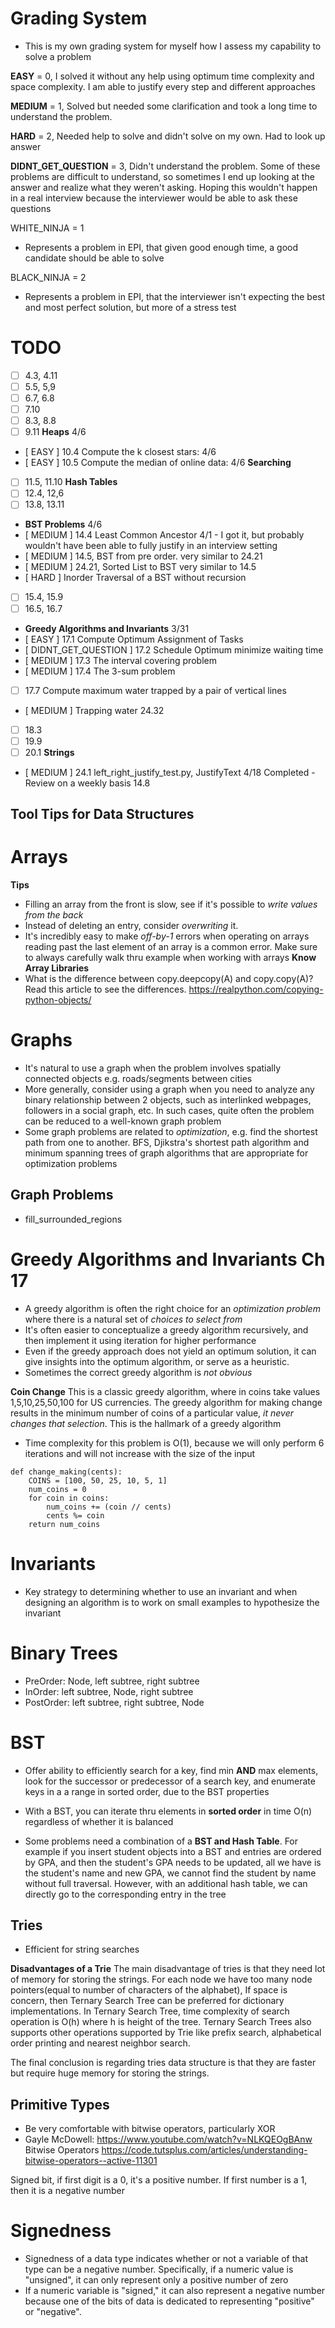 # Grading System
- This is my own grading system for myself how I assess my capability
to solve a problem

**EASY** = 0, I solved it without any help using optimum time complexity and space complexity. I am able to justify every step and different approaches

**MEDIUM** = 1, Solved but needed some clarification and took a long time to understand the problem.

**HARD** = 2, Needed help to solve and didn't solve on my own. Had to look up answer

**DIDNT_GET_QUESTION** = 3, Didn't understand the problem. Some of these problems are difficult to understand, so sometimes I end up looking at the answer and realize what they weren't asking. Hoping this wouldn't happen in a real interview because the interviewer would be able to ask these questions


WHITE_NINJA = 1
- Represents a problem in EPI, that given good enough time, a good
candidate should be able to solve

BLACK_NINJA = 2
- Represents a problem in EPI, that the interviewer isn't expecting the
best and most perfect solution, but more of a stress test
# TODO
- [ ] 4.3, 4.11
- [ ] 5.5, 5,9
- [ ] 6.7, 6.8
- [ ] 7.10
- [ ] 8.3, 8.8
- [ ] 9.11
**Heaps** 4/6
- [ EASY ] 10.4 Compute the k closest stars: 4/6
- [ EASY ] 10.5 Compute the median of online data: 4/6
**Searching**
- [ ] 11.5, 11.10
**Hash Tables**
- [ ] 12.4, 12,6
- [ ] 13.8, 13.11
- **BST Problems** 4/6
- [ MEDIUM ] 14.4 Least Common Ancestor 4/1 - I got it, but probably wouldn't have
been able to fully justify in an interview setting
- [ MEDIUM ] 14.5, BST from pre order. very similar to 24.21
- [ MEDIUM ] 24.21, Sorted List to BST very similar to 14.5
- [ HARD ] Inorder Traversal of a BST without recursion
- [ ] 15.4, 15.9
- [ ] 16.5, 16.7
- **Greedy Algorithms and Invariants** 3/31    
- [ EASY ] 17.1 Compute Optimum Assignment of Tasks
- [ DIDNT_GET_QUESTION ] 17.2 Schedule Optimum minimize waiting time
- [ MEDIUM ] 17.3 The interval covering problem
- [ MEDIUM ] 17.4 The 3-sum problem
- [ ] 17.7 Compute maximum water trapped by a pair of vertical lines
- [ MEDIUM ] Trapping water 24.32
- [ ] 18.3
- [ ] 19.9
- [ ] 20.1
**Strings**
- [ MEDIUM ] 24.1 left_right_justify_test.py, JustifyText 4/18
Completed - Review on a weekly basis
14.8



## Tool Tips for Data Structures
# Arrays
**Tips**
- Filling an array from the front is slow, see if it's possible to *write
values from the back*
- Instead of deleting an entry, consider *overwriting* it.
- It's incredibly easy to make *off-by-1* errors when operating on arrays
reading past the last element of an array is a common error. Make sure
to always carefully walk thru example when working with arrays
**Know Array Libraries**
- What is the difference between copy.deepcopy(A) and copy.copy(A)? Read this article to see the differences.
https://realpython.com/copying-python-objects/


# Graphs
- It's natural to use a graph when the problem involves spatially connected
objects e.g. roads/segments between cities
- More generally, consider using a graph when you need to analyze any binary
relationship between 2 objects, such as interlinked webpages, followers in a
social graph, etc. In such cases, quite often the problem can be reduced to
a well-known graph problem
- Some graph problems are related to *optimization*, e.g. find the shortest
path from one to another. BFS, Djikstra's shortest path algorithm and minimum
spanning trees of graph algorithms that are appropriate for optimization
problems

## Graph Problems
- fill_surrounded_regions

# Greedy Algorithms and Invariants Ch 17
- A greedy algorithm is often the right choice for an *optimization problem*
where there is a natural set of *choices to select from*
- It's often easier to conceptualize a greedy algorithm recursively, and then
implement it using iteration for higher performance
- Even if the greedy approach does not yield an optimum solution, it can give
insights into the optimum algorithm, or serve as a heuristic.
- Sometimes the correct greedy algorithm is *not obvious*

**Coin Change**
This is a classic greedy algorithm, where in coins take values 1,5,10,25,50,100
for US currencies. The greedy algorithm for making change results in the minimum
number of coins of a particular value, *it never changes that selection*. This
is the hallmark of a greedy algorithm

- Time complexity for this problem is O(1), because we will only perform 6
iterations and will not increase with the size of the input

```
def change_making(cents):
    COINS = [100, 50, 25, 10, 5, 1]
    num_coins = 0
    for coin in coins:
        num_coins += (coin // cents)
        cents %= coin
    return num_coins
```    

# Invariants
- Key strategy to determining whether to use an invariant and when designing
an algorithm is to work on small examples to hypothesize the invariant

# Binary Trees
- PreOrder: Node, left subtree, right subtree
- InOrder: left subtree, Node, right subtree
- PostOrder: left subtree, right subtree, Node

# BST
- Offer ability to efficiently search for a key, find min **AND** max elements,
look for the successor or predecessor of a search key, and enumerate keys in a
a range in sorted order, due to the BST properties

- With a BST, you can iterate thru elements in **sorted order** in time O(n)
regardless of whether it is balanced

- Some problems need a combination of a **BST and Hash Table**. For example if
you insert student objects into a BST and entries are ordered by GPA, and
then the student's GPA needs to be updated, all we have is the student's name
and new GPA, we cannot find the student by name without full traversal. However,
with an additional hash table, we can directly go to the corresponding entry
in the tree

## Tries
- Efficient for string searches

**Disadvantages of a Trie**
The main disadvantage of tries is that they need lot of memory for storing
the strings. For each node we have too many node pointers(equal to number of
characters of the alphabet), If space is concern, then Ternary Search Tree
can be preferred for dictionary implementations. In Ternary Search Tree,
time complexity of search operation is O(h) where h is height of the tree.
Ternary Search Trees also supports other operations supported by Trie like
prefix search, alphabetical order printing and nearest neighbor search.

The final conclusion is regarding tries data structure is that they are faster
but require huge memory for storing the strings.

## Primitive Types
- Be very comfortable with bitwise operators, particularly XOR
- Gayle McDowell: https://www.youtube.com/watch?v=NLKQEOgBAnw
Bitwise Operators
https://code.tutsplus.com/articles/understanding-bitwise-operators--active-11301

Signed bit, if first digit is a 0, it's a positive number. If first number is a 1, then it is a negative number

# Signedness
- Signedness of a data type indicates whether or not a variable of that type
can be a negative number. Specifically, if a numeric value is "unsigned", it
can only represent only a positive number of zero
- If a numeric variable is "signed," it can also represent a negative number
because one of the bits of data is dedicated to representing "positive" or
"negative".
